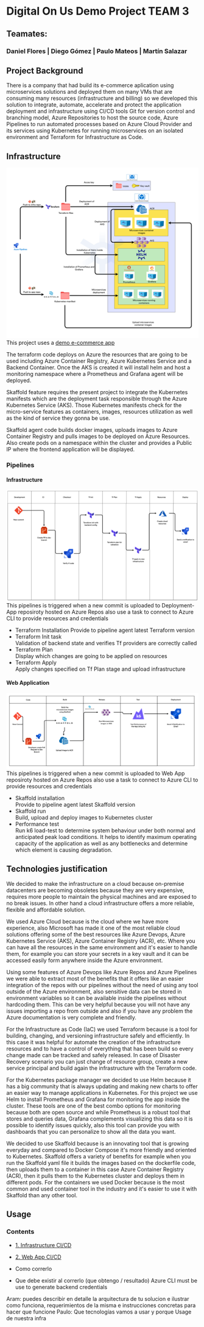 # Digital On Us Demo Project TEAM 3
## Teamates:
### Daniel Flores | Diego Gómez | Paulo Mateos | Martín Salazar

## Project Background
There is a company that had build its e-commerce aplication using microservices solutions and deployed them on many VMs that are consuming many resources (infrastructure and billing) so we developed this solution to integrate, automate, accelerate and protect the application deployment and infrastructure using CI/CD tools Git for version control and branching model, Azure Repositories to host the source code, Azure Pipelines to run automated processes based on Azure Cloud Provider and its services using Kubernetes for running microservices on an isolated environment and Terraform for Infrastructure as Code.

## Infrastructure
![Infrastructure diagram](/documentation/img/infra-diagram.png)
This project uses a [demo e-commerce app](https://github.com/GoogleCloudPlatform/microservices-demo)  

The terraform code deploys on Azure the resources that are going to be used including Azure Container Registry, Azure Kubernetes Service and a Backend Container. Once the AKS is created it will install helm and host a monitoring namespace where a Prometheus and Grafana agent will be deployed.  

Skaffold feature requires the present project to integrate the Kubernetes manifests which are the deployment task responsible through the Azure Kubernetes Service (AKS). Those Kubernetes manifests check for the micro-service features as containers, images, resources utilization as well as the kind of service they gonna be use.  

Skaffold agent code builds docker images, uploads images to Azure Container Registry and pulls images to be deployed on Azure Resources. Also create pods on a namespace within the cluster and provides a Public IP where the frontend application will be displayed.  

### Pipelines  
#### Infrastructure  
![Infrastructure pipeline diagram](/documentation/img/diagram-infra.png)
This pipelines is triggered when a new commit is uploaded to Deployment-App reposiroty hosted on Azure Repos also use a task to connect to Azure CLI to provide resources and credentials 
* Terraform Installation 
Provide to pipeline agent latest Terraform version
* Terraform Init task  
Validation of backend state and verifies Tf providers are correctly called
* Terraform Plan  
Display which changes are going to be applied on resources
* Terraform Apply  
Apply changes specified on Tf Plan stage and upload infrastructure
#### Web Application  
![Web App pipeline diagram](/documentation/img/diagram-web-app.png)
This pipelines is triggered when a new commit is uploaded to Web App reposiroty hosted on Azure Repos also use a task to connect to Azure CLI to provide resources and credentials  
* Skaffold installation   
Provide to pipeline agent latest Skaffold version
* Skaffold run  
Build, upload and deploy images to Kubernetes cluster
* Performance test  
Run k6 load-test to determine system behaviour under both normal and anticipated peak load conditions. It helps to identify maximum operating capacity of the application as well as any bottlenecks and determine which element is causing degradation.  

## Technologies justification
We decided to make the infrastructure on a cloud because on-premise datacenters are becoming obsoletes because they are very expensive, requires more people to maintain the physical machines and are exposed to no break issues. In other hand a cloud infrastructure offers a more reliable, flexible and affordable solution.

We used Azure Cloud because is the cloud where we have more experience, also Microsoft has made it one of the most reliable cloud solutions offering some of the best resources like Azure Devops, Azure Kubernetes Service (AKS), Azure Container Registry (ACR), etc. Where you can have all the resources in the same environment and it's easier to handle them, for example you can store your secrets in a key vault and it can be accessed easily form anywhere inside the Azure environment.

Using some features of Azure Devops like Azure Repos and Azure Pipelines we were able to extract most of the benefits that it offers like an easier integration of the repos with our pipelines without the need of using any tool outside of the Azure environment, also sensitive data can be stored in environment variables so it can be available inside the pipelines without hardcoding them. This can be very helpful because you will not have any issues importing a repo from outside and also if you have any problem the Azure documentation is very complete and friendly. 

For the Infrastructure as Code (IaC) we used Terraform because is a tool for building, changing, and versioning infrastructure safely and efficiently. In this case it was helpful for automate the creation of the infrastructure resources and to have a control of everything that has been build so every change made can be tracked and safely released. In case of Disaster Recovery scenario you can just change of resource group, create a new service principal and build again the infrastructure with the Terraform code.

For the Kubernetes package manager we decided to use Helm because it has a big community that is always updating and making new charts to offer an easier way to manage applications in Kubernetes. For this project we use Helm to install Prometheus and Grafana for monitoring the app inside the cluster. These tools are one of the best combo options for monitoring because both are open source and while Prometheus is a robust tool that stores and queries data, Grafana complements visualizing this data so it is possible to identify issues quickly, also this tool can provide you with dashboards that you can personalize to show all the data you want.

We decided to use Skaffold because is an innovating tool that is growing everyday and compared to Docker Compose it's more friendly and oriented to Kubernetes. Skaffold offers a variety of benefits for example when you run the Skaffold yaml file it builds the images based on the dockerfile code, then uploads them to a container in this case Azure Container Registry (ACR), then it pulls them to the Kubernetes cluster and deploys them in different pods. For the containers we used Docker because is the most common and used container tool in the industry and it's easier to use it with Skaffold than any other tool.

## Usage  
### Contents

* [1. Infrastructure CI/CD](./README.md)
* [2. Web App CI/CD](./docs/01_prerequisites.md)  

* Como correrlo
* Que debe existir al correrlo (que obtengo / resultado)
Azure CLI must be use to generate backend credentials

Aram:
puedes describir en detalle la arquitectura de tu solucion e ilustrar como funciona, requerimientos de la misma e instrucciones concretas para hacer que funcione
Paulo:
Que tecnologías vamos a usar y porque
Usage de nuestra infra